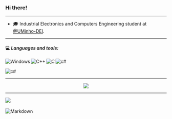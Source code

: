  ### Hi there!  
 ---

- 🎓 Industrial Electronics and Computers Engineering student at [@UMinho-DEI](https://www.dei.uminho.pt/).

---
#### 💻<em> **Languages and tools:** </em>

<img align="left" alt="Windows" width="px" src="https://img.shields.io/badge/Windows-0078D6?style=for-the-badge&logo=windows&logoColor=white"/>

<img align="left" alt="C++" width="px" src="https://img.shields.io/badge/C%2B%2B-00599C?style=for-the-badge&logo=c%2B%2B&logoColor=white"/> 
	 
<img align="left" alt="C" width="px" src="https://img.shields.io/badge/C-00599C?style=for-the-badge&logo=c&logoColor=white"/> 

 <img align="left" alt="c#" width="px" src="https://img.shields.io/badge/C%23-239120?style=for-the-badge&logo=c-sharp&logoColor=white"/> <br>
 
 <img align="left" alt="c#" width="px" src="https://img.shields.io/badge/Assembly-8051-success"/> <br>
 
---

<p align="center">
  <a href="https://skillicons.dev">
    <img src="https://skillicons.dev/icons?i=git,kubernetes,docker,c,vim" />
  </a>
</p>

---

<a href="mailto:jhoferreira02@gmail.com">
  <img align="left" src="https://img.shields.io/badge/Gmail-D14836?style=for-the-badge&logo=gmail&logoColor=white"/>
</a> <br> <br>
<img align="left" alt="Markdown" width="px" src="https://img.shields.io/badge/Made%20with-Markdown-1f425f.svg"/> 


<!---
JFUcayal/JFUcayal is a ✨ special ✨ repository because its `README.md` (this file) appears on your GitHub profile.
You can click the Preview link to take a look at your changes.
--->
